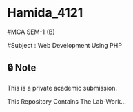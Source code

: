 # Hamida_4121

#MCA SEM-1 (B)

#Subject : Web Development Using PHP

## 🔒 Note
This is a private academic submission.

This Repository Contains The Lab-Work...

